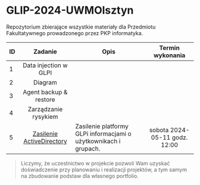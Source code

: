 # GLIP-2024-UWMOlsztyn

Repozytorium zbierające wszystkie materiały dla Przedmiotu Fakultatywnego prowadzonego przez PKP informatyka.

| **ID** |                              **Zadanie**                               | **Opis**                                                         |     **Termin wykonania**      |
| ------ | :--------------------------------------------------------------------: | ---------------------------------------------------------------- | :---------------------------: |
| 1      |                         Data injection w GLPI                          |                                                                  |                               |
| 2      |                                Diagram                                 |                                                                  |                               |
| 3      |                         Agent backup & restore                         |                                                                  |                               |
| 4      |                          Zarządzanie rysykiem                          |                                                                  |                               |
| 5      | [Zasilenie ActiveDirectory](05_active_directory_z_pliku_csv/README.md) | Zasilenie platformy GLPi informacjami o użytkownikach i grupach. | sobota 2024-05-11 godz. 12:00 |

> Liczymy, że uczestnictwo w projekcie pozwoli Wam uzyskać doświadczenie przy planowaniu
> i realizacji projektów, a tym samym na zbudowanie podstaw dla własnego portfolio.
